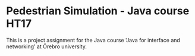 # Pedestrian Simulation - Java course HT17
This is a project assignment for the Java course 'Java for interface and networking' at Örebro university.
